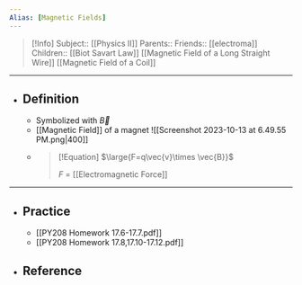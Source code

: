 ```yaml
---
Alias: [Magnetic Fields]
---
```

> [!Info]
> Subject:: [[Physics II]]
> Parents:: 
> Friends:: [[electroma]]
> Children:: [[Biot Savart Law]] [[Magnetic Field of a Long Straight Wire]] [[Magnetic Field of a Coil]]
---
- ## Definition
	- Symbolized with $\vec{B}$
	- [[Magnetic Field]] of a magnet
	  ![[Screenshot 2023-10-13 at 6.49.55 PM.png|400]]
	- > [!Equation]
	  > $\large{F=q\vec{v}\times \vec{B}}$
	  > 
	  > $F$ = [[Electromagnetic Force]]
---
- ## Practice
	- [[PY208 Homework 17.6-17.7.pdf]]
	- [[PY208 Homework 17.8,17.10-17.12.pdf]]
- ## Reference